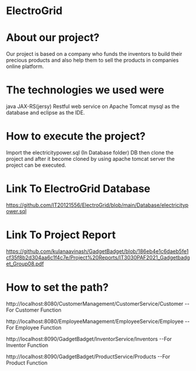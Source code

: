 # ElectroGrid

# About our project?
Our project is based on a company who funds the inventors to build their precious products and also help them to sell the products in companies online platform.


#  The technologies we used were
java JAX-RS(jersy) Restful web service on Apache  Tomcat  mysql as the database and eclipse as the IDE.


# How to execute the project?
Import the electricitypower.sql (In Database folder) DB then clone the project and after it become cloned by using apache tomcat server the project can be executed.

#  Link  To ElectroGrid Database
https://github.com/IT20121556/ElectroGrid/blob/main/Database/electricitypower.sql


#  Link  To Project  Report
https://github.com/kulanaavinash/GadgetBadget/blob/186eb4e1c6daeb5fe1cf35f8b2d304aa6c1f4c7e/Project%20Reports/IT3030PAF2021_Gadgetbadget_Group08.pdf


# How to set the path?
http://localhost:8080/CustomerManagement/CustomerService/Customer   -- For Customer Function

http://localhost:8080/EmployeeManagement/EmployeeService/Employee   --For Employee Function 

http://localhost:8090/GadgetBadget/InventorService/Inventors        --For Inventor Function

http://localhost:8090/GadgetBadget/ProductService/Products          --For Product Function












